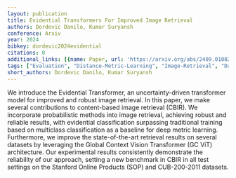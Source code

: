 ```yaml
---
layout: publication
title: Evidential Transformers For Improved Image Retrieval
authors: Dordevic Danilo, Kumar Suryansh
conference: Arxiv
year: 2024
bibkey: dordevic2024evidential
citations: 0
additional_links: [{name: Paper, url: 'https://arxiv.org/abs/2409.01082'}]
tags: ["Evaluation", "Distance-Metric-Learning", "Image-Retrieval", "Datasets"]
short_authors: Dordevic Danilo, Kumar Suryansh
---
```

We introduce the Evidential Transformer, an uncertainty-driven transformer
model for improved and robust image retrieval. In this paper, we make several
contributions to content-based image retrieval (CBIR). We incorporate
probabilistic methods into image retrieval, achieving robust and reliable
results, with evidential classification surpassing traditional training based
on multiclass classification as a baseline for deep metric learning.
Furthermore, we improve the state-of-the-art retrieval results on several
datasets by leveraging the Global Context Vision Transformer (GC ViT)
architecture. Our experimental results consistently demonstrate the reliability
of our approach, setting a new benchmark in CBIR in all test settings on the
Stanford Online Products (SOP) and CUB-200-2011 datasets.